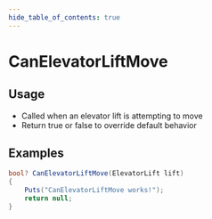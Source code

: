 ```yaml
---
hide_table_of_contents: true
---
```


# CanElevatorLiftMove

## Usage

* Called when an elevator lift is attempting to move
* Return true or false to override default behavior

## Examples

```csharp title=""
bool? CanElevatorLiftMove(ElevatorLift lift)
{
    Puts("CanElevatorLiftMove works!");
    return null;
}
```
